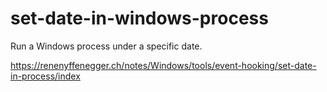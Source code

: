 # set-date-in-windows-process

Run a Windows process under a specific date.

https://renenyffenegger.ch/notes/Windows/tools/event-hooking/set-date-in-process/index
